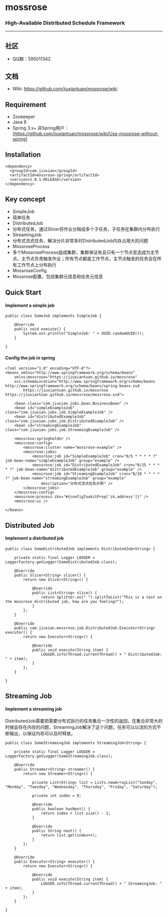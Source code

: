 # mossrose
<h3>High-Available Distributed Schedule Framework</h3>

<hr>

## 社区
 * QQ群：595011342

## 文档
 * Wiki: https://github.com/jiuxiantuan/mossrose/wiki

## Requirement

* Zookeeper
* Java 8
* Spring 3.x+ 
非Spring用户：[https://github.com/jiuxiantuan/mossrose/wiki/Use-mossrose-without-spring]
 
## Installation
```
<dependency>
  <groupId>com.jiuxian</groupId>
  <artifactId>mossrose-spring</artifactId>
  <version>1.0.1-RELEASE</version>
</dependency>
```

## Key concept

* SimpleJob
 * 简单任务
* DistributedJob
 * 分布式任务，通过Slicer将作业分隔成多个子任务，子任务在集群内分布执行
* StreamingJob
 * 分布式流式任务，解决分片非常多时DistributedJob内存占用大的问题
* MossroseProcess
 * 多个MossroseProcess组成集群，集群保证有且只有一个节点竞选成为主节点，主节点负责触发作业；所有节点都是工作节点，主节点触发的任务会在所有工作节点上分布执行
* MossroseConfig
 * Mossrose配置，包括集群元信息和任务元信息


## Quick Start

#### Implement a simple job
```
public class SomeJob implements SimpleJob {

    @Override
    public void execute() {
        System.out.println("SimpleJob: " + UUID.randomUUID());
	}

}
```

#### Config the job in spring
```
<?xml version="1.0" encoding="UTF-8"?>
<beans xmlns="http://www.springframework.org/schema/beans" 
	xmlns:mossrose="https://jiuxiantuan.github.io/mossrose"
	xsi:schemaLocation="http://www.springframework.org/schema/beans http://www.springframework.org/schema/beans/spring-beans.xsd
		https://jiuxiantuan.github.io/mossrose https://jiuxiantuan.github.io/mossrose/mossrose.xsd">

	<bean class="com.jiuxian.jobs.bean.BusinessBean" />
	<bean id="simpleExampleJob" class="com.jiuxian.jobs.job.SimpleExampleJob" />
	<bean id="distributedExampleJob" class="com.jiuxian.jobs.job.DistributedExampleJob" />
	<bean id="streamingExampleJob" class="com.jiuxian.jobs.job.StreamingExampleJob" />

	<mossrose:springholder />
	<mossrose:config>
		<mossrose:cluster name="mossrose-example" />
		<mossrose:jobs>
			<mossrose:job id="SimpleExampleJob" cron="0/5 * * * * ?" job-bean-name="simpleExampleJob" group="example" />
			<mossrose:job id="DistributedExampleJob" cron="0/15 * * * * ?" job-bean-name="distributedExampleJob" group="example" />
			<mossrose:job id="StreamingExampleJob" cron="0/20 * * * * ?" job-bean-name="streamingExampleJob" group="example"
				description="分布式流式任务示例" />
		</mossrose:jobs>
	</mossrose:config>
	<mossrose:process zks="#{configTookitProp['zk.address']}" />
	<mossrose:ui />

</beans>

```

## Distributed Job
#### Implement a distributed job
```
public class SomeDistributedJob implements DistributedJob<String> {

	private static final Logger LOGGER = LoggerFactory.getLogger(SomeDistributedJob.class);

	@Override
	public Slicer<String> slicer() {
		return new Slicer<String>() {

			@Override
			public List<String> slice() {
				return Splitter.on(" ").splitToList("This is a test on the mossrose distributed job, how are you feeling?");
			}
		};
	}

	@Override
	public com.jiuxian.mossrose.job.DistributedJob.Executor<String> executor() {
		return new Executor<String>() {

			@Override
			public void execute(String item) {
				LOGGER.info(Thread.currentThread() + " DistributedJob: " + item);
			}
		};
	}

}
```

## Streaming Job
#### Implement a streaming job
DistributedJob需要把需要分布式执行的任务集合一次性的返回，在集合非常大的时候会存在内存的问题，StreamingJob解决了这个问题，任务可以以流的方式不断输出，以保证内存可以及时释放。
```
public class SomeStreamingJob implements StreamingJob<String> {

	private static final Logger LOGGER = LoggerFactory.getLogger(SomeStreamingJob.class);

	@Override
	public Streamer<String> streamer() {
		return new Streamer<String>() {

			private List<String> list = Lists.newArrayList("Sunday", "Monday", "Tuesday", "Wednesday", "Thursday", "Friday", "Saturday");

			private int index = 0;

			@Override
			public boolean hasNext() {
				return index < list.size() - 1;
			}

			@Override
			public String next() {
				return list.get(index++);
			}
		};
	}

	@Override
	public Executor<String> executor() {
		return new Executor<String>() {

			@Override
			public void execute(String item) {
				LOGGER.info(Thread.currentThread() + " StreamingJob: " + item);
			}
		};
	}

}
```
